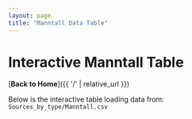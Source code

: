```yaml
---
layout: page
title: "Manntall Data Table"
---
```

# Interactive Manntall Table

[**Back to Home**]({{ '/' | relative_url }})


Below is the interactive table loading data from:
`Sources_by_type/Manntall.csv`

<table id="manntall-table" class="display">
  <thead>
    <!-- your columns -->
  </thead>
  <tbody></tbody>
</table>